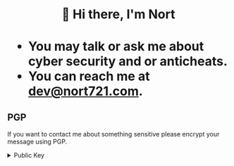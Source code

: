 <h1 align="center">👋 Hi there, I'm Nort</h1>

<h1 align="left">

- You may talk or ask me about cyber security and or anticheats.
- You can reach me at dev@nort721.com.

</h1>

## PGP
If you want to contact me about something sensitive please encrypt your message using PGP.

<details>
  <summary>Public Key</summary>
  
  ```
  -----BEGIN PGP PUBLIC KEY BLOCK-----

mQENBGEhhz8BCACHfDlqPFplnx3dT73TEeUnFO6BswEjv7gsgWcjcMbqEbpZwmOD
gn7ayWHUrcfpLTTBqvHv6EZGvw0kD8uvHYPKllWRvV/LvgeejM12adVAilEauHp0
rktw38wx9/LwHBIZzTDQQCzpvtzZ2rYoAvwyEI+SI9R1HSIQf6Z0KPxpsfGSgqRn
QctvaQ+UPCnVX9nX2F2yIOPuQ6WQmWIlCXc7sKnj7SC2b8gMkGkJ8tVcikC87LuZ
rY9pFigOcivfPprQ/HQDYLZcVKu6FfTQ75qWBtlwLJOGlRt8uniYX61JES1Vudc1
uP52rfiawkd/5Cyd35GxkRuld0dyAu//455hABEBAAG0Eml0YWc3ODk0QGdtYWls
LmNvbYkBHAQQAQIABgUCYSGHPwAKCRBOhzZI9v1DDaoIB/9kqNKPfMsmjMsmu+Tn
HbZ4JysJzfPyi0v2ZTxizMh3a2zmcb9EKeSbfIsIaQ6SQF8xDrdFcR86n7G+ihCw
BECanJ9Ziio2Re/xmbn7wn7YFZ3K7IySvZxAneXL0fDFx4jtojbqNtB2tvwqTMKJ
OKoyZF5IXtcDWFqEIGCGZ3Vl2w+/8YiKGn3nZgpY8h90wHIas7LWPsruY+Dq3iTM
Fs4+GInmcJXaG3d6WXWMKR+9xVYWc977/yfjSMduqwPdYYeOsAh/6fW2TOlkTCV/
oafex80mm0JhSMw1NTImynPAD2gc8U6uR5u1yg6UKpgfzbkttiM3IdiVfmvQB9N9
dRp+
=78Su
-----END PGP PUBLIC KEY BLOCK-----
  ```

<!--
**Nort721/Nort721** is a ✨ _special_ ✨ repository because its `README.md` (this file) appears on your GitHub profile.

Here are some ideas to get you started:

- 🔭 I’m currently working on ...
- 🌱 I’m currently learning ...
- 👯 I’m looking to collaborate on ...
- 🤔 I’m looking for help with ...
- 💬 Ask me about ...
- 📫 How to reach me: ...
- 😄 Pronouns: ...
- ⚡ Fun fact: ...
-->
